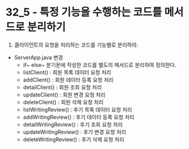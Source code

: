 # 32_5 - 특정 기능을 수행하는 코드를 메서드로 분리하기 

1) 클라이언트의 요청을 처리하는 코드를 기능별로 분리하라. 

- ServerApp.java 변경
  - if~ else~ 분기문에 작성한 코드를 별도의 메서드로 분리하여 정의한다.
  - listClient() : 회원 목록 데이터 요청 처리
  - addClient() : 회원 데이터 등록 요청 처리
  - detailClient() : 회원 조회 요청 처리
  - updateClient() : 회원 변경 요청 처리
  - deleteClient() : 회원 삭제 요청 처리
  - listWritingReview() : 후기 목록 데이터 요청 처리
  - addWritingReview() : 후기 데이터 등록 요청 처리
  - detailWritingReview() : 후기 조회 요청 처리
  - updateWritingReview() : 후기 변경 요청 처리
  - deleteWritingReview() : 후기 삭제 요청 처리
